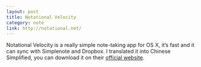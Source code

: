 ```yaml
---
layout: post
title: Notational Velocity
category: note
link: http://notational.net/
---
```


<p>Notational Velocity is a really simple note-taking app for OS X, it’s fast and it can sync with Simplenote and Dropbox. I translated it into Chinese Simplified, you can download it on their <a href="http://notational.net/">official website</a>.</p>
